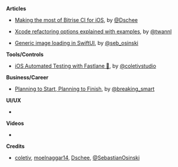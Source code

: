 **Articles**

* [Making the most of Bitrise CI for iOS](https://medium.com/@Dschee/making-the-most-of-bitrise-ci-for-ios-ff039c4214b1), by [@Dschee](https://twitter.com/Dschee)

* [Xcode refactoring options explained with examples](https://www.avanderlee.com/swift/xcode-refactoring), by [@twannl](https://twitter.com/twannl)

* [Generic image loading in SwiftUI](https://osinski.dev/posts/swiftui-image-loading), by [@seb_osinski](https://twitter.com/seb_osinski)

**Tools/Controls**

* [iOS Automated Testing with Fastlane 🚀](https://coletiv.com/blog/ios-automated-testing-fastlane/), by [@coletivstudio](https://twitter.com/coletivstudio)

**Business/Career**

* [Planning to Start, Planning to Finish](https://breakingsmart.substack.com/p/planning-to-start-planning-to-finish), by [@breaking_smart](https://twitter.com/breaking_smart)

**UI/UX**

*

**Videos**

*

**Credits**

* [coletiv](https://github.com/coletiv), [moelnaggar14](https://github.com/MoElnaggar14), [Dschee](https://github.com/Dschee), [@SebastianOsinski](https://github.com/SebastianOsinski)
